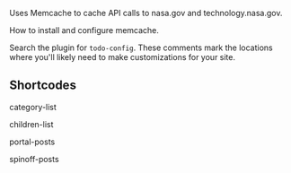 Uses Memcache to cache API calls to nasa.gov and technology.nasa.gov.

How to install and configure memcache.

Search the plugin for `todo-config`. These comments mark the locations where you'll likely need to make customizations for your site.

## Shortcodes

category-list

children-list

portal-posts

spinoff-posts